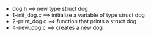 - dog.h ==>	new type struct dog
- 1-init_dog.c ==>	initialize a variable of type struct dog
- 2-print_dog.c ==>	 function that prints a struct dog
- 4-new_dog.c ==>	 creates a new dog
